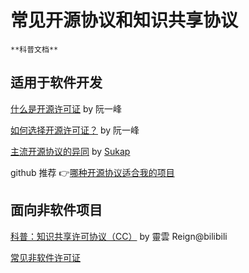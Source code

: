 # 常见开源协议和知识共享协议

    **科普文档**

## 适用于软件开发

[什么是开源许可证](https://www.ruanyifeng.com/blog/2017/10/open-source-license-tutorial.html) by 阮一峰

[如何选择开源许可证？](https://www.ruanyifeng.com/blog/2011/05/how_to_choose_free_software_licenses.html) by 阮一峰

[主流开源协议的异同](https://blog.sukap.cn/posts/4/) by [Sukap](https://sukap.cn/)

github 推荐 👉[哪种开源协议适合我的项目](https://opensource.guide/legal/#which-open-source-license-is-appropriate-for-my-project)

## 面向非软件项目

[科普：知识共享许可协议（CC）](https://www.bilibili.com/read/cv6986215/) by 靈雲 Reign@bilibili

[常见非软件许可证](https://choosealicense.com/non-software/)
